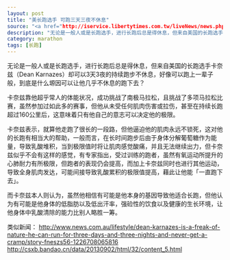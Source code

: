 ```yaml
---
layout: post
title: "美长跑选手 可跑三天三夜不休息"
source: "<a href="http://iservice.libertytimes.com.tw/liveNews/news.php?no=862267" target="_blank">自由时报</a>"
description: "无论是一般人或是长跑选手，进行长跑后总是得休息，但来自美国的长跑选手卡奈兹（Dean Karnazes）却可以3天3夜的持续跑步不休息，好像可以跑上一辈子般，到底是什么塬因可以让他几乎不休息的跑下去？"
category: marathon
tags: [长跑]
---
```


无论是一般人或是长跑选手，进行长跑后总是得休息，但来自美国的长跑选手卡奈兹（Dean Karnazes）却可以3天3夜的持续跑步不休息，好像可以跑上一辈子般，到底是什么塬因可以让他几乎不休息的跑下去？

卡奈兹靠他超乎常人的体能状况，成功挑战了南极马拉松，且挑战了多项马拉松比赛，虽然参加过如此多的赛事，但他从未受任何肌肉伤害或拉伤，甚至在持续长跑超过160公里后，这意味着只有他自己的意志可以决定他的极限。

卡奈兹表示，就算他走跑了很长的一段路，但他逼迫他的肌肉永远不锁死，这对他的长跑有相当大的帮助，一般而言，在长时间跑步后由于身体分解葡萄糖作为能量，导致乳酸堆积，当到极限值时将让肌肉感觉酸痛，并且无法继续出力，但卡奈兹似乎不会有这样的感觉，有专家指出，受过训练的跑者，虽然有氧运动所提升的心肺耐力有所极限，但跑者的表现仍会提高，而加上卡奈兹同时也进行其他运动，导致全身肌肉发达，可能间接导致乳酸累积的极限值提高，藉此让他能「一直跑下去」。

而卡奈兹本人则认为，虽然他相信有可能是他本身的基因导致他适合长跑，但他认为有可能是他身体的低脂肪以及低出汗率，强硷性的饮食以及健康的生长环境，让他身体中乳酸清除的能力比别人略胜一筹。 

类似新闻：
http://www.news.com.au/lifestyle/dean-karnazes-is-a-freak-of-nature-he-can-run-for-three-days-and-three-nights-and-never-get-a-cramp/story-fneszs56-1226708065816
http://csxb.bandao.cn/data/20130902/html/32/content_5.html